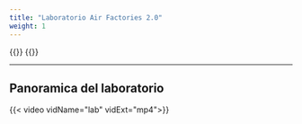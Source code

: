 ```yaml
---
title: "Laboratorio Air Factories 2.0"
weight: 1
---
```


{{<imgCard imgName="lab/1.jpeg">}}
{{</imgCard>}}

---

Panoramica del laboratorio
---
{{< video vidName="lab" vidExt="mp4">}}

